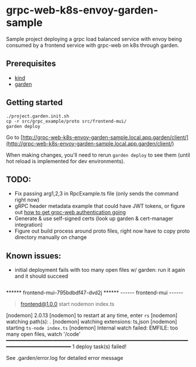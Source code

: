 # grpc-web-k8s-envoy-garden-sample

Sample project deploying a grpc load balanced service with envoy being consumed by a frontend service with grpc-web on k8s through garden.

## Prerequisites

- [kind](https://kind.sigs.k8s.io/docs/user/quick-start/)
- [garden](https://docs.garden.io/getting-started/1-installation)

## Getting started

```
./project.garden.init.sh
cp -r src/grpc_example/proto src/frontend-mui/
garden deploy
```

Go to [http://grpc-web-k8s-envoy-garden-sample.local.app.garden/client/](http://grpc-web-k8s-envoy-garden-sample.local.app.garden/client/)

When making changes, you'll need to rerun `garden deploy` to see them (until hot reload is implemented for dev environments).

## TODO:

- Fix passing arg1,2,3 in RpcExample.ts file (only sends the command right now)
- gRPC header metadata example that could have JWT tokens, or figure out [how to get grpc-web authentication going](https://github.com/grpc/grpc-web/issues/351)
- Generate & use self-signed certs (look up garden & cert-manager integration)
- Figure out build process around proto files, right now have to copy proto directory manually on change

## Known issues:

- initial deployment fails with too many open files w/ garden: run it again and it should succeed

  ```

****** frontend-mui-795bdbdf47-dvd2j ******
------ frontend-mui ------
> frontend@1.0.0 start
> nodemon index.ts

[nodemon] 2.0.13
[nodemon] to restart at any time, enter `rs`
[nodemon] watching path(s): *.*
[nodemon] watching extensions: ts,json
[nodemon] starting `ts-node index.ts`
[nodemon] Internal watch failed: EMFILE: too many open files, watch '/code'
━━━━━━━━━━━━━━━━━━━━━━━━━━━━━━━━━━━━━━━━━━━━━━━━━━━━━━━━━━━━━━━━━━━━━━━━━━━━━━━━
1 deploy task(s) failed!

See .garden/error.log for detailed error message

```

